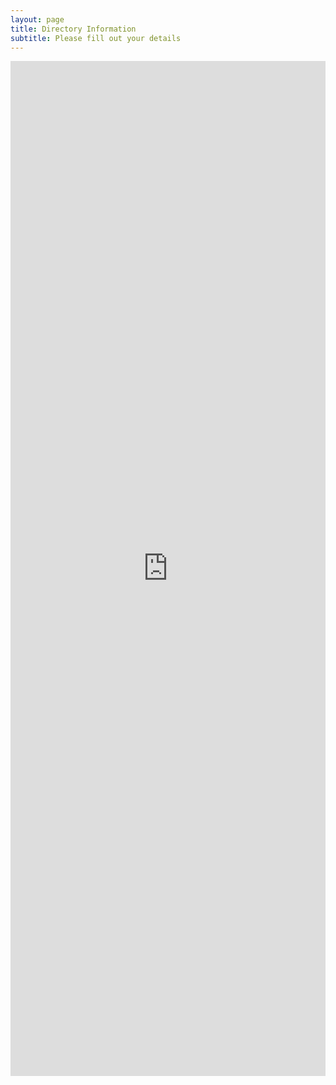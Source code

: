 ```yaml
---
layout: page
title: Directory Information
subtitle: Please fill out your details
---
```


<iframe src="https://docs.google.com/forms/d/e/1FAIpQLScKoyD4UEFQN16v71TwN5R8LLUEEA9kJk4kcvBRUFEo0Tkv1g/viewform?embedded=true" width="100%" height="1624" frameborder="0" marginheight="0" marginwidth="0">Loading...</iframe>